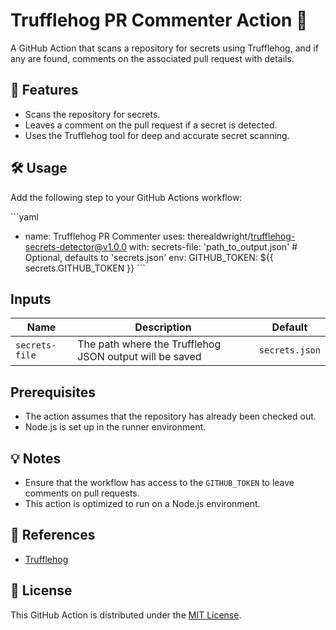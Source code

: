 # Trufflehog PR Commenter Action 🚨

A GitHub Action that scans a repository for secrets using Trufflehog, and if any are found, comments on the associated pull request with details.

## 🚀 Features

- Scans the repository for secrets.
- Leaves a comment on the pull request if a secret is detected.
- Uses the Trufflehog tool for deep and accurate secret scanning.

## 🛠️ Usage

Add the following step to your GitHub Actions workflow:

\`\`\`yaml
- name: Trufflehog PR Commenter
  uses: therealdwright/trufflehog-secrets-detector@v1.0.0
  with:
    secrets-file: 'path_to_output.json' # Optional, defaults to 'secrets.json'
  env:
    GITHUB_TOKEN: ${{ secrets.GITHUB_TOKEN }}
\`\`\`

## Inputs

| Name          | Description                                           | Default         |
|---------------|-------------------------------------------------------|-----------------|
| `secrets-file`| The path where the Trufflehog JSON output will be saved| `secrets.json`  |

## Prerequisites

- The action assumes that the repository has already been checked out.
- Node.js is set up in the runner environment.

## 💡 Notes

- Ensure that the workflow has access to the `GITHUB_TOKEN` to leave comments on pull requests.
- This action is optimized to run on a Node.js environment.

## 📖 References

- [Trufflehog](https://github.com/trufflesecurity/trufflehog)

## 📜 License

This GitHub Action is distributed under the [MIT License](LICENSE).
